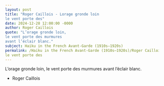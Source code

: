 ```yaml
---
layout: post
title: "Roger Caillois - Lorage gronde loin
le vent porte des"
date: 2024-12-28 12:00:00 -0000
author: Roger Caillois
quote: "L’orage gronde loin,
le vent porte des murmures
avant l’éclair blanc."
subject: Haiku in the French Avant-Garde (1910s–1920s)
permalink: /Haiku in the French Avant-Garde (1910s–1920s)/Roger Caillois/Roger Caillois - Lorage gronde loin
le vent porte des
---
```


L’orage gronde loin,
le vent porte des murmures
avant l’éclair blanc.

- Roger Caillois
